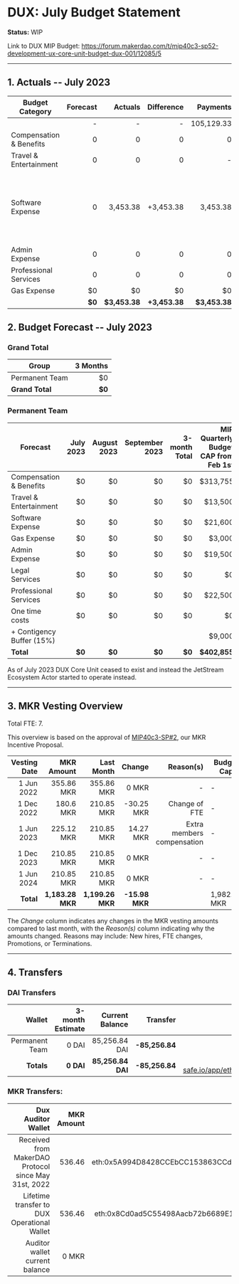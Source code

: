 # DUX: July Budget Statement

**Status:** WIP

Link to DUX MIP Budget: https://forum.makerdao.com/t/mip40c3-sp52-development-ux-core-unit-budget-dux-001/12085/5

---

## 1. Actuals -- July 2023

| Budget Category           |  Forecast |  Actuals |  Difference |  Payments |                  Comment |
| --------------------------| -----------: | --------------: | --------------: | -----------: | --------------------------------------------------------------: |
|                           |         - |          - |          - |      105,129.33|                |
| Compensation & Benefits   |   0|          0|            0|          0|  -|
| Travel & Entertainment    |   0|          0|            0|         - |   - |
| Software Expense          |    0|  3,453.38|    +3,453.38|  3,453.38 | July's alchemy payment was made using DUX's funds.|
| Admin Expense             |    0|    0|      0|    0 |   - |
| Professional Services     |  0 |          0|            0|          0|       - |
| Gas Expense               |             $0 |          $0 |        $0 |        $0  |            - |
|                        |**$0**|**$3,453.38**|**+3,453.38**|**$3,453.38**|           - |


## 2. Budget Forecast -- July 2023

### Grand Total

| Group           |     3 Months |
| --------------- | -----------: |
| Permanent Team  |     $0 |
| **Grand Total** | **$0** |

### Permanent Team

| Forecast                      | July 2023 | August 2023 | September 2023 | 3-month Total | MIP Quarterly Budget CAP from Feb 1st |
| ----------------------------- | -------------: | -----------: | ------------: | ------------: | -----------------------: |
| Compensation & Benefits      | $0      | $0    | $0    | $0  | $313,755 |
| Travel & Entertainment       | $0      | $0    | $0    | $0  |  $13,500 |
| Software Expense             | $0      | $0    | $0    | $0  | $21,600  |
| Gas Expense                  | $0      | $0    | $0    | $0  | $3,000   |
| Admin Expense                | $0      | $0    | $0    | $0  | $19,500  |
| Legal Services               | $0      | $0    | $0    | $0  | $0       |
| Professional Services        | $0      | $0    | $0    | $0  |  $22,500 |
| One time costs               | $0      | $0    | $0    | $0  |  $0      |
| + Contigency Buffer (15%)    |         |       |       |     |  $9,000  |
| **Total**                    |**$0** |**$0**|**$0**|**$0**| **$402,855** |

As of July 2023 DUX Core Unit ceased to exist and instead the JetStream Ecosystem Actor started to operate instead.

---

## 3. MKR Vesting Overview

Total FTE: 7.

This overview is based on the approval of [MIP40c3-SP#2](https://forum.makerdao.com/t/mip40c3-sp27-development-ux-core-unit-mkr-budget-dux-001/9777), our MKR Incentive Proposal.

| Vesting Date |       MKR Amount |       Last Month |    Change | Reason(s) | Budget Cap   | MKR Actuals |
| -----------: | ---------------: | ---------------: | --------: | --------: | ------------ | ----------- |
|   1 Jun 2022 |       355.86 MKR |       355.86 MKR |     0 MKR |         - | -            | 355.86      |
|  1 Dec 2022 |       180.6 MKR |       210.85 MKR |     -30.25 MKR |         Change of FTE | -            | 180.6           |
|   1 Jun 2023 |       225.12 MKR |       210.85 MKR |     14.27 MKR |   Extra members compensation | -            | -           |
|  1 Dec 2023 |       210.85 MKR |       210.85 MKR |     0 MKR |         - | -            | -           |
|   1 Jun 2024 |       210.85 MKR |       210.85 MKR |     0 MKR |         - | -            | -           |
|    **Total** | **1,183.28 MKR** | **1,199.26 MKR** | **-15.98 MKR** |           | 1,982.87 MKR | 536.46      |

The _Change_ column indicates any changes in the MKR vesting amounts compared to last month, with the _Reason(s)_ column indicating why the amounts changed. Reasons may include: New hires, FTE changes, Promotions, or Terminations.

---

## 4. Transfers

### DAI Transfers

|         Wallet | 3-month Estimate |    Current Balance |        Transfer |                                                                                                                    Multi-sig Address |
| -------------: | ---------------: | -----------------: | --------------: | -----------------------------------------------------------------------------------------------------------------------------------: |
| Permanent Team |     0 DAI |     85,256.84 DAI | **-85,256.84** | [0x8Cd0ad5C55498Aacb72b6689E1da5A284C69c0C7](https://gnosis-safe.io/app/#/safes/0x8Cd0ad5C55498Aacb72b6689E1da5A284C69c0C7/balances) |
|     **Totals** |  **0 DAI** | **85,256.84 DAI** | **-85,256.84** |https://gnosis-safe.io/app/eth:0x8Cd0ad5C55498Aacb72b6689E1da5A284C69c0C7/balances                                                                                                                                      |

### MKR Transfers:


|                                   Dux Auditor Wallet | MKR Amount |                              Multi-sig address |
| ---------------------------------------------------: | ---------: | ---------------------------------------------: |
| Received from MakerDAO Protocol since May 31st, 2022 |     536.46 | eth:0x5A994D8428CCEbCC153863CCdA9D2Be6352f89ad |
|          Lifetime transfer to DUX Operational Wallet |     536.46 | eth:0x8Cd0ad5C55498Aacb72b6689E1da5A284C69c0C7 |
|                       Auditor wallet current balance |      0 MKR |                                                |

